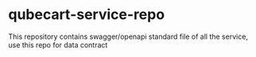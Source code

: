# qubecart-service-repo
This repository contains swagger/openapi standard file of all the service, use this repo for data contract 
